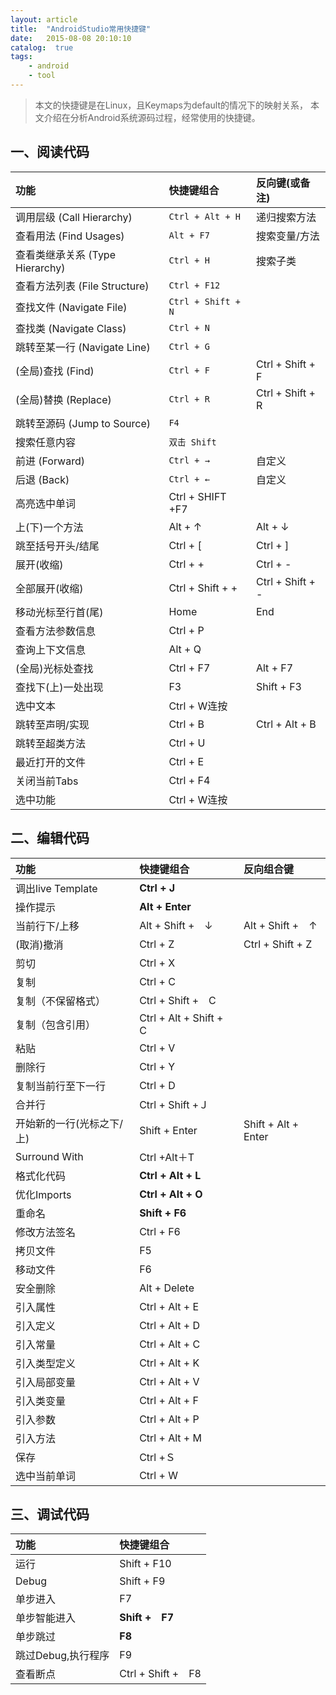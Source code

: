 ```yaml
---
layout: article
title:  "AndroidStudio常用快捷键"
date:   2015-08-08 20:10:10
catalog:  true
tags:
    - android
    - tool
---
```



> 本文的快捷键是在Linux，且Keymaps为default的情况下的映射关系， 本文介绍在分析Android系统源码过程，经常使用的快捷键。

## 一、阅读代码

|功能 |快捷键组合|反向键(或备注)|
| :--------   | :-----  |:-----  |
|调用层级 (Call Hierarchy)|`Ctrl + Alt + H`|递归搜索方法
|查看用法 (Find Usages)|`Alt + F7`|搜索变量/方法
|查看类继承关系 (Type Hierarchy)|`Ctrl + H`|搜索子类
|查看方法列表 (File Structure)|`Ctrl + F12`|
|查找文件 (Navigate File)|`Ctrl + Shift + N`|
|查找类 (Navigate Class)|`Ctrl + N`|
|跳转至某一行 (Navigate Line)|`Ctrl + G`|
|(全局)查找 (Find) |`Ctrl + F` |Ctrl + Shift + F |
|(全局)替换 (Replace) |`Ctrl + R` |Ctrl + Shift + R |
|跳转至源码 (Jump to Source)|`F4`|
|搜索任意内容|`双击 Shift`|
|前进 (Forward)|`Ctrl + →`|自定义|
|后退 (Back)|`Ctrl + ←`|自定义|
|高亮选中单词|Ctrl + SHIFT +F7|
|上(下)一个方法 |Alt + ↑     |Alt + ↓     |
|跳至括号开头/结尾|Ctrl + [ | Ctrl + ] |
|展开(收缩)|Ctrl + +|Ctrl + -|
|全部展开(收缩)|Ctrl + Shift + +|Ctrl + Shift + -|
|移动光标至行首(尾)|Home|End|
|查看方法参数信息|Ctrl + P|
|查询上下文信息|Alt + Q|
|(全局)光标处查找 |  Ctrl + F7 |  Alt + F7  |
|查找下(上)一处出现 |F3 | Shift + F3 |
|选中文本|Ctrl + W连按|
|跳转至声明/实现|Ctrl + B|Ctrl + Alt + B|
|跳转至超类方法|Ctrl + U|
|最近打开的文件|Ctrl + E|
|关闭当前Tabs|Ctrl + F4|
|选中功能|Ctrl + W连按|


## 二、编辑代码

| 功能   |  快捷键组合 |反向组合键|
| :--------   | :-----  | :----  |
|调出live Template | **Ctrl + J** |
|操作提示 | **Alt + Enter** |
|当前行下/上移 | Alt + Shift +　↓ |Alt + Shift +　↑|
|(取消)撤消|Ctrl + Z| Ctrl + Shift + Z|
|剪切|Ctrl + X|
|复制| Ctrl + C|
|复制（不保留格式）| Ctrl + Shift +　C|
|复制（包含引用）| Ctrl + Alt + Shift +　C|
|粘贴|Ctrl + V|
|删除行|Ctrl + Y|
|复制当前行至下一行|Ctrl + D|
|合并行|Ctrl + Shift +Ｊ|
|开始新的一行(光标之下/上)|Shift + Enter| Shift + Alt + Enter|
|Surround With|Ctrl +Alt＋T|
|格式化代码|**Ctrl + Alt + L**|
|优化Imports|**Ctrl + Alt + O**|
|重命名|**Shift  + F6**|
|修改方法签名|Ctrl + F6|
|拷贝文件|F5|
|移动文件|F6|
|安全删除|Alt + Delete|
|引入属性|Ctrl + Alt + E|
|引入定义|Ctrl + Alt + D|
|引入常量|Ctrl + Alt + C|
|引入类型定义|Ctrl + Alt + K|
|引入局部变量|Ctrl + Alt + V|
|引入类变量|Ctrl + Alt + F|
|引入参数|Ctrl + Alt + P|
|引入方法|Ctrl + Alt + M|
|保存|Ctrl +Ｓ|
|选中当前单词|Ctrl + W|


## 三、调试代码

| 功能   |  快捷键组合        |
| :--------   | :-----  |
|运行|Shift + F10|
|Debug| Shift + F9|
|单步进入|F7|
|单步智能进入|**Shift +　F7**|
|单步跳过|**F8**|
|跳过Debug,执行程序|F9|
|查看断点|Ctrl + Shift +　F8|
